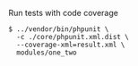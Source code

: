 Run tests with code coverage

    $ ../vendor/bin/phpunit \
      -c ./core/phpunit.xml.dist \
      --coverage-xml=result.xml \
      modules/one_two

